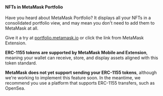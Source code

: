 
#### NFTs in MetaMask Portfolio


Have you heard about MetaMask Portfolio? It displays all your NFTs in a consolidated portfolio view, and may mean you don't need to add them to MetaMask at all.


Give it a try at [portfolio.metamask.io](https://portfolio.metamask.io/) or click the link from MetaMask Extension.



**ERC-1155 tokens are supported by MetaMask Mobile and Extension**, meaning your wallet can receive, store, and display assets aligned with this token standard.


**MetaMask does not yet support sending your ERC-1155 tokens**, although we're working to implement this feature soon. In the meantime, we recommend you use a platform that supports ERC-1155 transfers, such as OpenSea. 


 


